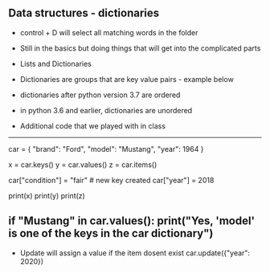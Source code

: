 ## Data structures - dictionaries

- control + D will select all matching words in the folder

- Still in the basics but doing things that will get into the complicated parts

- Lists and Dictionaries

- Dictionaries are groups that are key value pairs - example below

<!-- my_car {
  "brand": "ford",
  "model": "Mustang",
  "year", 2021,
} -->

- dictionaries after python version 3.7 are ordered
- in python 3.6 and earlier, dictionaries are unordered

- Additional code that we played with in class
-----------------------------------------
car = {
"brand": "Ford",
"model": "Mustang",
"year": 1964
}

x = car.keys()
y = car.values()
z = car.items()


car["condition"] = "fair" # new key created
car["year"] = 2018

print(x)
print(y)
print(z)

if "Mustang" in car.values():
  print("Yes, 'model' is one of the keys in the car dictionary")
---------------------------------------
- Update will assign a value if the item dosent exist
car.update({"year": 2020})